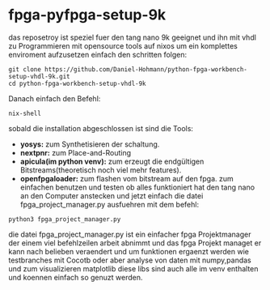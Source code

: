 # fpga-pyfpga-setup-9k
das reposetroy ist speziel fuer den tang nano 9k geeignet und ihn mit vhdl zu Programmieren mit opensource tools auf nixos um ein komplettes enviroment aufzusetzen einfach den schritten folgen:
```
git clone https://github.com/Daniel-Hohmann/python-fpga-workbench-setup-vhdl-9k.git
cd python-fpga-workbench-setup-vhdl-9k
```
Danach einfach den Befehl:
```
nix-shell
```
sobald die installation abgeschlossen ist sind die Tools:
- **yosys:** zum Synthetisieren der schaltung.
- **nextpnr:** zum Place-and-Routing
- **apicula(im python venv):** zum erzeugt die endgültigen Bitstreams(theoretisch noch viel mehr features).
- **openfpgaloader:** zum flashen vom bitstream auf den fpga.
zum einfachen benutzen und testen ob alles funktioniert hat den tang nano an den Computer anstecken und jetzt einfach die datei fpga_project_manager.py ausfuehren mit dem befehl:
```
python3 fpga_project_manager.py
```
die datei fpga_project_manager.py ist ein einfacher fpga Projektmanager der einem viel befehlzeilen arbeit abnimmt und das fpga Projekt managet er kann nach belieben veraendert und um funktionen ergaenzt werden wie testbranches mit Cocotb oder aber analyse von daten mit numpy,pandas und zum visualizieren matplotlib diese libs sind auch alle im venv enthalten und koennen einfach so genuzt werden.